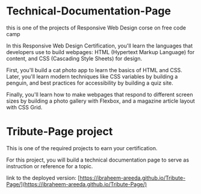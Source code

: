 # Technical-Documentation-Page
this is one of the projects of Responsive Web Design corse on free code camp

In this Responsive Web Design Certification, you'll learn the languages that developers use to build webpages: HTML (Hypertext Markup Language) for content, and CSS (Cascading Style Sheets) for design.

First, you'll build a cat photo app to learn the basics of HTML and CSS. Later, you'll learn modern techniques like CSS variables by building a penguin, and best practices for accessibility by building a quiz site.

Finally, you'll learn how to make webpages that respond to different screen sizes by building a photo gallery with Flexbox, and a magazine article layout with CSS Grid.



# Tribute-Page project 

This is one of the required projects to earn your certification.

For this project, you will build a technical documentation page to serve as instruction or reference for a topic.

link to the deployed version:
[https://ibraheem-areeda.github.io/Tribute-Page/](https://ibraheem-areeda.github.io/Tribute-Page/)
